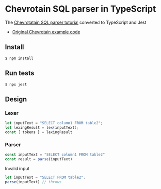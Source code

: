 # Chevrotain SQL parser in TypeScript

The [Chevrotatain SQL parser tutorial](https://sap.github.io/chevrotain/docs/tutorial) converted to TypeScript and Jest

- [Original Chevrotain example code](https://github.com/SAP/chevrotain/tree/master/examples/tutorial)

## Install

`$ npm install`

## Run tests

`$ npx jest`

## Design

### Lexer

```ts
let inputText = "SELECT column1 FROM table2";
let lexingResult = lex(inputText);
const { tokens } = lexingResult
```

### Parser

```ts
const inputText = "SELECT column1 FROM table2"
const result = parse(inputText)
```

Invalid input

```ts
let inputText = "SELECT FROM table2";
parse(inputText) // throws
```
